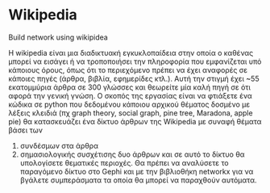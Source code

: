 # Wikipedia
Build network using wikipidea

H wikipedia είναι μια διαδικτυακή εγκυκλοπαίδεια στην οποία ο καθένας μπορεί να εισάγει ή να
τροποποιήσει την πληροφορία που εμφανίζεται υπό κάποιους όρους, όπως ότι το περιεχόμενο
πρέπει να έχει αναφορές σε κάποιες πηγές (άρθρα, βιβλία, εφημερίδες κτλ.). Αυτή την στιγμή έχει
~55 εκατομμύρια άρθρα σε 300 γλώσσες και θεωρείτε μία καλή πηγή σε ότι αφορά την γενική
γνώση.
Ο σκοπός της εργασίας είναι να φτιάξετε ένα κώδικα σε python που δεδομένου κάποιου
αρχικού θέματος δοσμένο με λέξεις κλειδιά (πχ graph theory, social graph, pine tree,
Maradona, apple pie) θα κατασκευάζει ένα δίκτυο άρθρων της Wikipedia με συναφή θέματα
βάσει των
1. συνδέσμων στα άρθρα
2. σημασιολογικής συσχέτισης δυο άρθρων
και σε αυτό το δίκτυο θα υπολογίσετε θεματικές περιοχές.
Θα πρέπει να αναλύσετε το παραγόμενο δίκτυο στο Gephi και με την βιβλιοθήκη networkx για να
βγάλετε συμπεράσματα τα οποία θα μπορεί να παραχθούν αυτόματα.
